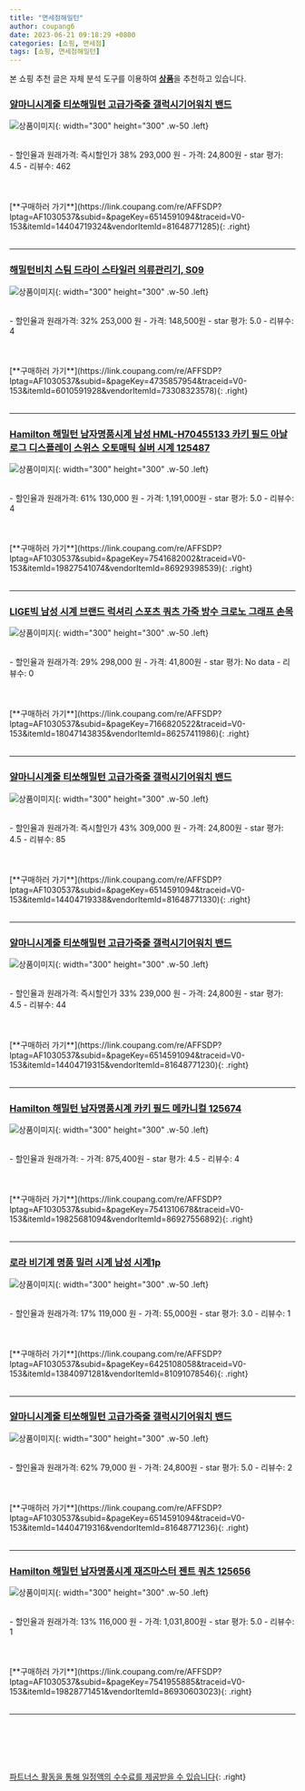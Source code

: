 ```yaml
---
title: "면세점해밀턴"
author: coupang6
date: 2023-06-21 09:18:29 +0800
categories: [쇼핑, 면세점]
tags: [쇼핑, 면세점해밀턴]
---
```


본 쇼핑 추천 글은 자체 분석 도구를 이용하여 [**상품**](https://link.coupang.com/a/bao1ui)을 추천하고 있습니다.

### [알마니시계줄 티쏘해밀턴 고급가죽줄 갤럭시기어워치 밴드](https://link.coupang.com/re/AFFSDP?lptag=AF1030537&subid=&pageKey=6514591094&traceid=V0-153&itemId=14404719324&vendorItemId=81648771285)

![상품이미지](https://thumbnail6.coupangcdn.com/thumbnails/remote/230x230ex/image/vendor_inventory/6c34/2f71ae60c36519086a9992144cf799d5e2f5664c98ba558baa0fb8423d19.jpg){: width="300" height="300" .w-50 .left}


<br>
- 할인율과 원래가격: 즉시할인가 38%  293,000   원
- 가격: 24,800원
- star 평가: 4.5
- 리뷰수: 462
<br>
<br>
<br>
<br>
[**구매하러 가기**](https://link.coupang.com/re/AFFSDP?lptag=AF1030537&subid=&pageKey=6514591094&traceid=V0-153&itemId=14404719324&vendorItemId=81648771285){: .right}
<br>
<br>

---

### [해밀턴비치 스팀 드라이 스타일러 의류관리기, S09](https://link.coupang.com/re/AFFSDP?lptag=AF1030537&subid=&pageKey=4735857954&traceid=V0-153&itemId=6010591928&vendorItemId=73308323578)

![상품이미지](https://thumbnail6.coupangcdn.com/thumbnails/remote/230x230ex/image/retail/images/2527820341519434-62e6a789-94c0-4ed1-bea2-909a2c34b2b7.jpg){: width="300" height="300" .w-50 .left}


<br>
- 할인율과 원래가격: 32%  253,000   원
- 가격: 148,500원
- star 평가: 5.0
- 리뷰수: 4
<br>
<br>
<br>
<br>
[**구매하러 가기**](https://link.coupang.com/re/AFFSDP?lptag=AF1030537&subid=&pageKey=4735857954&traceid=V0-153&itemId=6010591928&vendorItemId=73308323578){: .right}
<br>
<br>

---

### [Hamilton 해밀턴 남자명품시계 남성 HML-H70455133 카키 필드 아날로그 디스플레이 스위스 오토매틱 실버 시계 125487](https://link.coupang.com/re/AFFSDP?lptag=AF1030537&subid=&pageKey=7541682002&traceid=V0-153&itemId=19827541074&vendorItemId=86929398539)

![상품이미지](https://thumbnail10.coupangcdn.com/thumbnails/remote/230x230ex/image/vendor_inventory/e4e4/fe181280a5d94ce5afc57ade92217dc799be95fa8c433779f34be0a54452.jpg){: width="300" height="300" .w-50 .left}


<br>
- 할인율과 원래가격: 61%  130,000   원
- 가격: 1,191,000원
- star 평가: 5.0
- 리뷰수: 4
<br>
<br>
<br>
<br>
[**구매하러 가기**](https://link.coupang.com/re/AFFSDP?lptag=AF1030537&subid=&pageKey=7541682002&traceid=V0-153&itemId=19827541074&vendorItemId=86929398539){: .right}
<br>
<br>

---

### [LIGE빅 남성 시계 브랜드 럭셔리 스포츠 쿼츠 가죽 방수 크로노 그래프 손목](https://link.coupang.com/re/AFFSDP?lptag=AF1030537&subid=&pageKey=7166820522&traceid=V0-153&itemId=18047143835&vendorItemId=86257411986)

![상품이미지](https://thumbnail10.coupangcdn.com/thumbnails/remote/230x230ex/image/vendor_inventory/f018/23a1a85738375f3fdefce9b026744272777fe97bb74cfa3c355df674b25b.jpg){: width="300" height="300" .w-50 .left}


<br>
- 할인율과 원래가격: 29%  298,000   원
- 가격: 41,800원
- star 평가: No data
- 리뷰수: 0
<br>
<br>
<br>
<br>
[**구매하러 가기**](https://link.coupang.com/re/AFFSDP?lptag=AF1030537&subid=&pageKey=7166820522&traceid=V0-153&itemId=18047143835&vendorItemId=86257411986){: .right}
<br>
<br>

---

### [알마니시계줄 티쏘해밀턴 고급가죽줄 갤럭시기어워치 밴드](https://link.coupang.com/re/AFFSDP?lptag=AF1030537&subid=&pageKey=6514591094&traceid=V0-153&itemId=14404719338&vendorItemId=81648771330)

![상품이미지](https://thumbnail9.coupangcdn.com/thumbnails/remote/230x230ex/image/vendor_inventory/ded9/f376eaeafb4d9c6b9eb716774786435e9be6f71e80ffbbf02943f0113e16.jpg){: width="300" height="300" .w-50 .left}


<br>
- 할인율과 원래가격: 즉시할인가 43%  309,000   원
- 가격: 24,800원
- star 평가: 4.5
- 리뷰수: 85
<br>
<br>
<br>
<br>
[**구매하러 가기**](https://link.coupang.com/re/AFFSDP?lptag=AF1030537&subid=&pageKey=6514591094&traceid=V0-153&itemId=14404719338&vendorItemId=81648771330){: .right}
<br>
<br>

---

### [알마니시계줄 티쏘해밀턴 고급가죽줄 갤럭시기어워치 밴드](https://link.coupang.com/re/AFFSDP?lptag=AF1030537&subid=&pageKey=6514591094&traceid=V0-153&itemId=14404719315&vendorItemId=81648771230)

![상품이미지](https://thumbnail8.coupangcdn.com/thumbnails/remote/230x230ex/image/vendor_inventory/11b6/2e19edd65b19460fc740bbb6b33f832bac75a2da80e1bdac951819645d02.jpg){: width="300" height="300" .w-50 .left}


<br>
- 할인율과 원래가격: 즉시할인가 33%  239,000   원
- 가격: 24,800원
- star 평가: 4.5
- 리뷰수: 44
<br>
<br>
<br>
<br>
[**구매하러 가기**](https://link.coupang.com/re/AFFSDP?lptag=AF1030537&subid=&pageKey=6514591094&traceid=V0-153&itemId=14404719315&vendorItemId=81648771230){: .right}
<br>
<br>

---

### [Hamilton 해밀턴 남자명품시계 카키 필드 메카니컬 125674](https://link.coupang.com/re/AFFSDP?lptag=AF1030537&subid=&pageKey=7541310678&traceid=V0-153&itemId=19825681094&vendorItemId=86927556892)

![상품이미지](https://thumbnail8.coupangcdn.com/thumbnails/remote/230x230ex/image/vendor_inventory/1269/33554da8a1204fc92dcb5cd35a41e8f7f1d12fd8b8c85a9f6edaa6f33e33.jpg){: width="300" height="300" .w-50 .left}


<br>
- 할인율과 원래가격: 
- 가격: 875,400원
- star 평가: 4.5
- 리뷰수: 4
<br>
<br>
<br>
<br>
[**구매하러 가기**](https://link.coupang.com/re/AFFSDP?lptag=AF1030537&subid=&pageKey=7541310678&traceid=V0-153&itemId=19825681094&vendorItemId=86927556892){: .right}
<br>
<br>

---

### [로라 비기계 명품 밀러 시계 남성 시계1p](https://link.coupang.com/re/AFFSDP?lptag=AF1030537&subid=&pageKey=6425108058&traceid=V0-153&itemId=13840971281&vendorItemId=81091078546)

![상품이미지](https://thumbnail8.coupangcdn.com/thumbnails/remote/230x230ex/image/vendor_inventory/0591/d5dab8434457e1b62d6f3ff906ddc86607ce9e3416daa95212c563162517.jpg){: width="300" height="300" .w-50 .left}


<br>
- 할인율과 원래가격: 17%  119,000   원
- 가격: 55,000원
- star 평가: 3.0
- 리뷰수: 1
<br>
<br>
<br>
<br>
[**구매하러 가기**](https://link.coupang.com/re/AFFSDP?lptag=AF1030537&subid=&pageKey=6425108058&traceid=V0-153&itemId=13840971281&vendorItemId=81091078546){: .right}
<br>
<br>

---

### [알마니시계줄 티쏘해밀턴 고급가죽줄 갤럭시기어워치 밴드](https://link.coupang.com/re/AFFSDP?lptag=AF1030537&subid=&pageKey=6514591094&traceid=V0-153&itemId=14404719316&vendorItemId=81648771236)

![상품이미지](https://thumbnail6.coupangcdn.com/thumbnails/remote/230x230ex/image/vendor_inventory/e8a8/404db8b3fe57e2bb73e4954145cc0428c2571fc9c973f57c605462350636.jpg){: width="300" height="300" .w-50 .left}


<br>
- 할인율과 원래가격: 62%  79,000   원
- 가격: 24,800원
- star 평가: 5.0
- 리뷰수: 2
<br>
<br>
<br>
<br>
[**구매하러 가기**](https://link.coupang.com/re/AFFSDP?lptag=AF1030537&subid=&pageKey=6514591094&traceid=V0-153&itemId=14404719316&vendorItemId=81648771236){: .right}
<br>
<br>

---

### [Hamilton 해밀턴 남자명품시계 재즈마스터 젠트 쿼츠 125656](https://link.coupang.com/re/AFFSDP?lptag=AF1030537&subid=&pageKey=7541955885&traceid=V0-153&itemId=19828771451&vendorItemId=86930603023)

![상품이미지](https://thumbnail9.coupangcdn.com/thumbnails/remote/230x230ex/image/vendor_inventory/1789/3718ca4f3e1435c88f06bc9858389515b18512a09cd0adc5521392ecd13c.jpg){: width="300" height="300" .w-50 .left}


<br>
- 할인율과 원래가격: 13%  116,000   원
- 가격: 1,031,800원
- star 평가: 5.0
- 리뷰수: 1
<br>
<br>
<br>
<br>
[**구매하러 가기**](https://link.coupang.com/re/AFFSDP?lptag=AF1030537&subid=&pageKey=7541955885&traceid=V0-153&itemId=19828771451&vendorItemId=86930603023){: .right}
<br>
<br>

---
<br><br><br><br><br> [파트너스 활동을 통해 일정액의 수수료를 제공받을 수 있습니다](https://link.coupang.com/a/bao1ui){: .right}